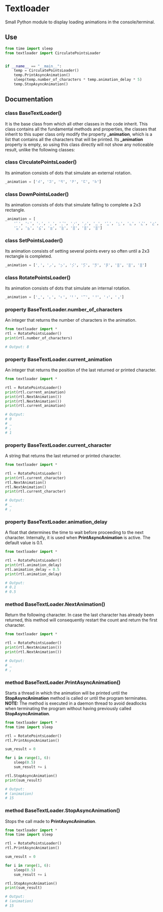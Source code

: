 # Textloader
Small Python module to display loading animations in the console/terminal.

## Use
```Python
from time import sleep
from textloader import CirculatePointsLoader


if __name__ == "__main__":
    temp = CirculatePointsLoader()
    temp.PrintAsyncAnimation()
    sleep(temp.number_of_characters * temp.animation_delay * 5)
    temp.StopAsyncAnimation()
```

## Documentation
### class BaseTextLoader()
It is the base class from which all other classes in the code inherit. This class contains all the fundamental methods and properties, the classes that inherit to this super class only modify the property **_animation**, which is a list that contains all the characters that will be printed. Its **_animation** property is empty, so using this class directly will not show any noticeable result, unlike the following classes:

### class CirculatePointsLoader()
Its animation consists of dots that simulate an external rotation.
```Python
_animation = ['⠾', '⠽', '⠻', '⠟', '⠯', '⠷']
```

### class DownPointsLoader()
Its animation consists of dots that simulate falling to complete a 2x3 rectangle.
```Python
_animation = [
    '⠁', '⠂', '⠄', '⡀', '⡈', '⡐', '⡠', '⣀', '⣁', '⣂', '⣄', '⣌', '⣔', '⣤',
    '⣥', '⣦', '⣮', '⣶', '⣷', '⣿', '⣿', '⣿']
```

### class SetPointsLoader()
Its animation consists of setting several points every so often until a 2x3 rectangle is completed.
```Python
_animation = ['⡀', '⡠', '⡢', '⡪', '⡫', '⡻', '⡿', '⣿', '⣿', '⣿']
```

### class RotatePointsLoader()
Its animation consists of dots that simulate an internal rotation.
```Python
_animation = ['⣀', '⡄', '⠆', '⠃', '⠉', '⠘', '⠰', '⢠']
```

### property BaseTextLoader.number_of_characters
An integer that returns the number of characters in the animation.
```Python
from textloader import *
rtl = RotatePointsLoader()
print(rtl.number_of_characters)

# Output: 8
```

### property BaseTextLoader.current_animation
An integer that returns the position of the last returned or printed character.
```Python
from textloader import *

rtl = RotatePointsLoader()
print(rtl.current_animation)
print(rtl.NextAnimation())
print(rtl.NextAnimation())
print(rtl.current_animation)

# Output:
# 0
# ⣀
# ⡄
# 1
```

### property BaseTextLoader.current_character
A string that returns the last returned or printed character.
```Python
from textloader import *

rtl = RotatePointsLoader()
print(rtl.current_character)
rtl.NextAnimation()
rtl.NextAnimation()
print(rtl.current_character)

# Output:
# ⣀
# ⡄
```

### property BaseTextLoader.animation_delay
A float that determines the time to wait before proceeding to the next character. Internally, it is used when **PrintAsyncAnimation** is active. The default value is 0.1.
```Python
from textloader import *

rtl = RotatePointsLoader()
print(rtl.animation_delay)
rtl.animation_delay = 0.5
print(rtl.animation_delay)

# Output:
# 0.1
# 0.5
```

### method BaseTextLoader.NextAnimation()
Return the following character. In case the last character has already been returned, this method will consequently restart the count and return the first character.
```Python
from textloader import *

rtl = RotatePointsLoader()
print(rtl.NextAnimation())
print(rtl.NextAnimation())

# Output:
# ⣀
# ⡄
```

### method BaseTextLoader.PrintAsyncAnimation()
Starts a thread in which the animation will be printed until the **StopAsyncAnimation** method is called or until the program terminates. **NOTE:** The method is executed in a daemon thread to avoid deadlocks when terminating the program without having previously called **StopAsyncAnimation**.
```Python
from textloader import *
from time import sleep

rtl = RotatePointsLoader()
rtl.PrintAsyncAnimation()

sum_result = 0

for i in range(1, 6):
    sleep(0.5)
    sum_result += i

rtl.StopAsyncAnimation()
print(sum_result)

# Output:
# (animation)
# 15
```

### method BaseTextLoader.StopAsyncAnimation()
Stops the call made to **PrintAsyncAnimation**.
```Python
from textloader import *
from time import sleep

rtl = RotatePointsLoader()
rtl.PrintAsyncAnimation()

sum_result = 0

for i in range(1, 6):
    sleep(0.5)
    sum_result += i

rtl.StopAsyncAnimation()
print(sum_result)

# Output:
# (animation)
# 15
```
